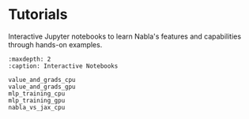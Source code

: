# Tutorials

Interactive Jupyter notebooks to learn Nabla's features and capabilities through hands-on examples.

```{toctree}
:maxdepth: 2
:caption: Interactive Notebooks

value_and_grads_cpu
value_and_grads_gpu
mlp_training_cpu
mlp_training_gpu
nabla_vs_jax_cpu
```